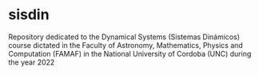 # sisdin
Repository dedicated to the Dynamical Systems (Sistemas Dinámicos) course dictated in the Faculty of Astronomy, Mathematics, Physics and Computation (FAMAF) in the National University of Cordoba (UNC) during the year 2022
